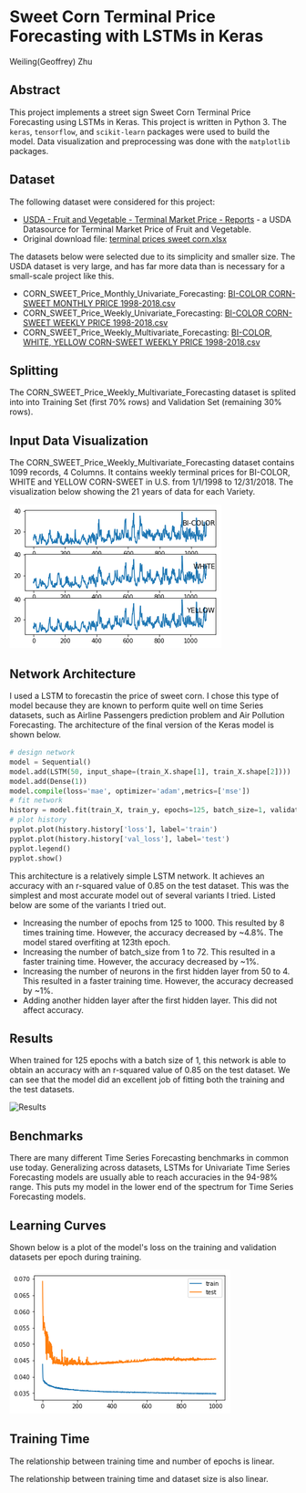 # Sweet Corn Terminal Price Forecasting with LSTMs in Keras
Weiling(Geoffrey) Zhu

## Abstract
This project implements a street sign Sweet Corn Terminal Price Forecasting using LSTMs in Keras. This project is written in Python 3. The `keras`, `tensorflow`, and `scikit-learn` packages were used to build the model. Data visualization and preprocessing was done with the `matplotlib` packages.

## Dataset

The following dataset were considered for this project:

- [USDA - Fruit and Vegetable - Terminal Market Price - Reports](https://marketnews.usda.gov/mnp/fv-report?commAbr=CORN&rowDisplayMax=25&startIndex=1&repType=termPriceWeekly&reportConfig=true&reportConfig=true&reportConfig=true&reportConfig=true&reportConfig=true&reportConfig=true&reportConfig=true&reportConfig=true&reportConfig=true&reportConfig=true&reportConfig=true&reportConfig=true&reportConfig=true&reportConfig=true&reportConfig=true&repTypeChanger=termPriceWeekly&type=termPrice&locChoose=commodity&locAbrfrom=HX&locAbrlength=1&locAbr=&commodityClass=allcommodity&y=15&y=15&y=11&y=11&y=13&y=15&y=14&y=8&y=0&y=9&y=9&y=11&y=7&y=8&y=12&x=32&x=28&x=27&x=52&x=36&x=40&x=40&x=24&x=34&x=50&x=28&x=52&x=25&x=23&x=43&locAbrPass=ALL%7C%7C&refine=false&step3date=true&repDate=01%2F07%2F2017&endDate=12%2F29%2F2018&organic=&environment=&_environment=1&Run=Run) - a USDA Datasource for Terminal Market Price of Fruit and Vegetable.
- Original download file: [terminal prices sweet corn.xlsx](https://github.com/Geoffrey-Z/Multivariate-Time-Series-Forecasting-with-LSTMs-in-Keras-for-CORN-SWEET-Terminal-Market-Price/blob/master/terminal%20prices%20sweet%20corn.xlsx)

The datasets below were selected due to its simplicity and smaller size. The USDA dataset is very large, and has far more data than is necessary for a small-scale project like this.
- CORN_SWEET_Price_Monthly_Univariate_Forecasting: [BI-COLOR CORN-SWEET MONTHLY PRICE 1998-2018.csv](https://github.com/Geoffrey-Z/Multivariate-Time-Series-Forecasting-with-LSTMs-in-Keras-for-CORN-SWEET-Terminal-Market-Price/blob/master/BI-COLOR%20CORN-SWEET%20MONTHLY%20PRICE%201998-2018.csv)
- CORN_SWEET_Price_Weekly_Univariate_Forecasting: [BI-COLOR CORN-SWEET WEEKLY PRICE 1998-2018.csv](https://github.com/Geoffrey-Z/Multivariate-Time-Series-Forecasting-with-LSTMs-in-Keras-for-CORN-SWEET-Terminal-Market-Price/blob/master/BI-COLOR%20CORN-SWEET%20WEEKLY%20PRICE%201998-2018.csv)
- CORN_SWEET_Price_Weekly_Multivariate_Forecasting: [BI-COLOR, WHITE, YELLOW CORN-SWEET WEEKLY PRICE 1998-2018.csv](https://github.com/Geoffrey-Z/Multivariate-Time-Series-Forecasting-with-LSTMs-in-Keras-for-CORN-SWEET-Terminal-Market-Price/blob/master/BI-COLOR%2C%20WHITE%2C%20YELLOW%20CORN-SWEET%20WEEKLY%20PRICE%201998-2018.csv)

## Splitting

The CORN_SWEET_Price_Weekly_Multivariate_Forecasting dataset is splited into  into Training Set (first 70% rows) and Validation Set (remaining 30% rows).

## Input Data Visualization

The CORN_SWEET_Price_Weekly_Multivariate_Forecasting dataset contains 1099 records, 4 Columns. It contains weekly terminal prices for BI-COLOR, WHITE and YELLOW CORN-SWEET in U.S. from 1/1/1998 to 12/31/2018. The visualization below showing the 21 years of data for each Variety.

![Data_Visualization.png](assets/Data_Visualization.png)

## Network Architecture

I used a LSTM to forecastin the price of sweet corn. I chose this type of model because they are known to perform quite well on time Series datasets, such as Airline Passengers prediction problem and Air Pollution Forecasting. The architecture of the final version of the Keras model is shown below.

```python
# design network
model = Sequential()
model.add(LSTM(50, input_shape=(train_X.shape[1], train_X.shape[2])))
model.add(Dense(1))
model.compile(loss='mae', optimizer='adam',metrics=['mse'])
# fit network
history = model.fit(train_X, train_y, epochs=125, batch_size=1, validation_data=(test_X, test_y), verbose=2, shuffle=False)
# plot history
pyplot.plot(history.history['loss'], label='train')
pyplot.plot(history.history['val_loss'], label='test')
pyplot.legend()
pyplot.show()
```

This architecture is a relatively simple LSTM network. It achieves an accuracy with an r-squared value of 0.85 on the test dataset. This was the simplest and most accurate model out of several variants I tried. Listed below are some of the variants I tried out.

- Increasing the number of epochs from 125 to 1000. This resulted by 8 times training time. However, the accuracy decreased by ~4.8%. The model stared overfiting at 123th epoch. 
- Increasing the number of batch_size from 1 to 72. This resulted in a faster training time. However, the accuracy decreased by ~1%.
- Increasing the number of neurons in the first hidden layer from 50 to 4. This resulted in a faster training time. However, the accuracy decreased by ~1%.
- Adding another hidden layer after the first hidden layer. This did not affect accuracy.

## Results

When trained for 125 epochs with a batch size of 1, this network is able to obtain an accuracy with an r-squared value of 0.85 on the test dataset.
We can see that the model did an excellent job of fitting both the training and the test datasets.

![Results](Results.png)

## Benchmarks

There are many different Time Series Forecasting benchmarks in common use today. Generalizing across datasets, LSTMs for Univariate Time Series Forecasting models are usually able to reach accuracies in the 94-98% range. This puts my model in the lower end of the spectrum for Time Series Forecasting models.

## Learning Curves

Shown below is a plot of the model's loss on the training and validation datasets per epoch during training.

![Learning_Curves](assets/Learning_Curves.png)

## Training Time

The relationship between training time and number of epochs is linear.

The relationship between training time and dataset size is also linear.
